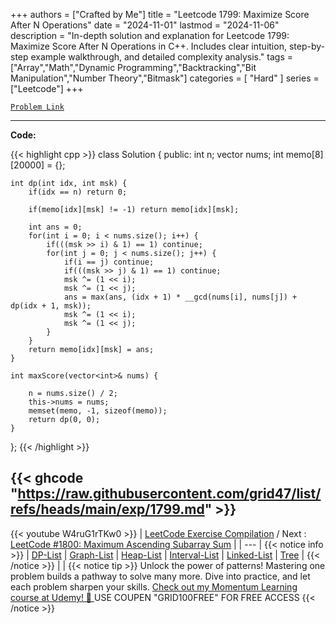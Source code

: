 
+++
authors = ["Crafted by Me"]
title = "Leetcode 1799: Maximize Score After N Operations"
date = "2024-11-01"
lastmod = "2024-11-06"
description = "In-depth solution and explanation for Leetcode 1799: Maximize Score After N Operations in C++. Includes clear intuition, step-by-step example walkthrough, and detailed complexity analysis."
tags = ["Array","Math","Dynamic Programming","Backtracking","Bit Manipulation","Number Theory","Bitmask"]
categories = [
    "Hard"
]
series = ["Leetcode"]
+++



[`Problem Link`](https://leetcode.com/problems/maximize-score-after-n-operations/description/)

---

**Code:**

{{< highlight cpp >}}
class Solution {
public:
    int n;
    vector<int> nums;
    int memo[8][20000] = {};
    
    int dp(int idx, int msk) {
        if(idx == n) return 0;
        
        if(memo[idx][msk] != -1) return memo[idx][msk];
        
        int ans = 0;
        for(int i = 0; i < nums.size(); i++) {
            if(((msk >> i) & 1) == 1) continue;
            for(int j = 0; j < nums.size(); j++) {
                if(i == j) continue;
                if(((msk >> j) & 1) == 1) continue;
                msk ^= (1 << i);
                msk ^= (1 << j);
                ans = max(ans, (idx + 1) * __gcd(nums[i], nums[j]) + dp(idx + 1, msk));
                msk ^= (1 << i);
                msk ^= (1 << j);                
            }
        }
        return memo[idx][msk] = ans;
    }
    
    int maxScore(vector<int>& nums) {

        n = nums.size() / 2;
        this->nums = nums;
        memset(memo, -1, sizeof(memo));
        return dp(0, 0);
    }
};
{{< /highlight >}}

{{< ghcode "https://raw.githubusercontent.com/grid47/list/refs/heads/main/exp/1799.md" >}}
---
{{< youtube W4ruG1rTKw0 >}}
| [LeetCode Exercise Compilation](https://grid47.xyz/leetcode/) / Next : [LeetCode #1800: Maximum Ascending Subarray Sum](https://grid47.xyz/posts/leetcode_1800) |
| --- |
{{< notice info >}}
| [DP-List](https://grid47.xyz/lists/dp/) | [Graph-List](https://grid47.xyz/lists/graph/) | [Heap-List](https://grid47.xyz/lists/heap/) | [Interval-List](https://grid47.xyz/lists/interval/) | [Linked-List](https://grid47.xyz/lists/ll/) | [Tree](https://grid47.xyz/lists/tree/) |
{{< /notice >}}
| |
{{< notice tip >}}
Unlock the power of patterns! Mastering one problem builds a pathway to solve many more. Dive into practice, and let each problem sharpen your skills. [Check out my Momentum Learning course at Udemy! 🚀 ](https://www.udemy.com/course/algorithms-and-data-structures-in-cpp/)
USE COUPEN "GRID100FREE" FOR FREE ACCESS
{{< /notice >}}

